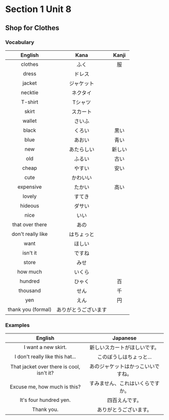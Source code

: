 # Section 1 Unit 8
## Shop for Clothes
### Vocabulary
| English | Kana | Kanji |
|:-------:|:----:|:-----:|
| clothes | ふく | 服 |
| dress | ドレス | |
| jacket | ジャケット | |
| necktie | ネクタイ | |
| T-shirt | Tシャツ | |
| skirt | スカート | |
| wallet | さいふ | |
| black | くろい | 黒い |
| blue | あおい | 青い |
| new | あたらしい | 新しい |
| old | ふるい | 古い |
| cheap | やすい | 安い |
| cute | かわいい | |
| expensive | たかい | 高い |
| lovely | すてき | |
| hideous | ダサい | |
| nice | いい | |
| that over there | あの | |
| don't really like | はちょっと | |
| want | ほしい | |
| isn't it | ですね | |
| store | みせ | |
| how much | いくら | |
| hundred | ひゃく | 百 |
| thousand | せん | 千 |
| yen | えん | 円 |
| thank you (formal) | ありがとうございます | |

### Examples
| English | Japanese |
|:-------:|:--------:|
| I want a new skirt. | 新しいスカートがほしいです。 |
| I don't really like this hat... | このぼうしはちょっと... |
| That jacket over there is cool, isn't it? | あのジャケットはかっこいいですね。 |
| Excuse me, how much is this? | すみません、これはいくらですか。 |
| It's four hundred yen. | 四百えんです。 |
| Thank you. | ありがとうございます。 |
